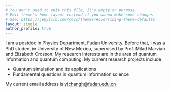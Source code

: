 ```yaml
---
# You don't need to edit this file, it's empty on purpose.
# Edit theme's home layout instead if you wanna make some changes
# See: https://jekyllrb.com/docs/themes/#overriding-theme-defaults
layout: single
author_profile: true
---
```


I am a postdoc in Physics Department, Fudan University. Before that, I was a PhD student in University of New Mexico, supervised by Prof. Milad Marvian and Elizabeth Crosson. My research interests are in the area of quantum information and quantum computing.  My current research projects include

- Quantum simulation and its applications
- Fundamental questions in quantum information science

My current email address is yichangh@fudan.edu.cn
